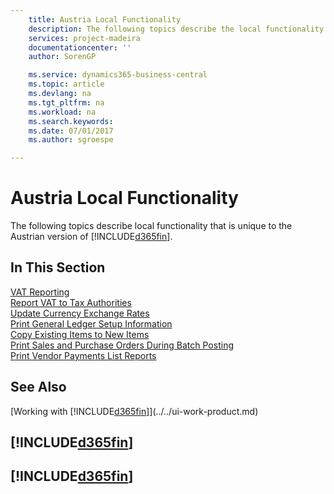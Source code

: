 ```yaml
---
    title: Austria Local Functionality
    description: The following topics describe the local functionality in the Austrian version of Business Central.
    services: project-madeira
    documentationcenter: ''
    author: SorenGP

    ms.service: dynamics365-business-central
    ms.topic: article
    ms.devlang: na
    ms.tgt_pltfrm: na
    ms.workload: na
    ms.search.keywords:
    ms.date: 07/01/2017
    ms.author: sgroespe

---
```

# Austria Local Functionality
The following topics describe local functionality that is unique to the Austrian version of [!INCLUDE[d365fin](../../includes/d365fin_md.md)].  

## In This Section  

[VAT Reporting](vat-reporting.md)  
[Report VAT to Tax Authorities](../../finance-how-report-vat.md)  
[Update Currency Exchange Rates](../../finance-how-update-currencies.md)  
[Print General Ledger Setup Information](how-to-print-general-ledger-setup-information.md)  
[Copy Existing Items to New Items](how-to-copy-existing-items-to-new-items.md)  
[Print Sales and Purchase Orders During Batch Posting](how-to-print-sales-and-purchase-orders-during-batch-posting.md)  
[Print Vendor Payments List Reports](how-to-print-vendor-payments-list-reports.md)

## See Also
[Working with [!INCLUDE[d365fin](../../includes/d365fin_md.md)]](../../ui-work-product.md)

## [!INCLUDE[d365fin](../../includes/free_trial_md.md)]  
## [!INCLUDE[d365fin](../../includes/training_link_md.md)]

